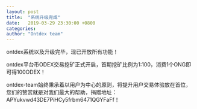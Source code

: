 ```yaml
---
layout: post
title:  "系统升级完成"
date:   2019-03-29 23:30:00 +0800
categories: 
author: "Ontdex team"
---
```


ontdex系统以及升级完毕，现已开放所有功能！

ontdex平台币ODEX交易挖矿正式开启，首期挖矿比例为1:100，消费1个ONG即可得100ODEX！

ontdex-team始终秉承着以用户为中心的原则，将提升用户交易体验放在首位，您们的赞赏就是对我们最大的帮助，捐赠地址：APYukvwd43DE7PiHCy5frbm6471QGYFaFf！